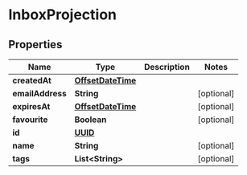 

# InboxProjection

## Properties

Name | Type | Description | Notes
------------ | ------------- | ------------- | -------------
**createdAt** | [**OffsetDateTime**](OffsetDateTime.md) |  | 
**emailAddress** | **String** |  |  [optional]
**expiresAt** | [**OffsetDateTime**](OffsetDateTime.md) |  |  [optional]
**favourite** | **Boolean** |  |  [optional]
**id** | [**UUID**](UUID.md) |  | 
**name** | **String** |  |  [optional]
**tags** | **List&lt;String&gt;** |  |  [optional]



